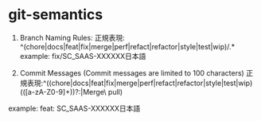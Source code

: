 # git-semantics

1. Branch Naming Rules:
正規表現: ^(chore|docs|feat|fix|merge|perf|refact|refactor|style|test|wip)\/.*
example:
fix/SC_SAAS-XXXXXX日本語

2. Commit Messages (Commit messages are limited to 100 characters)
正規表現:^((chore|docs|feat|fix|merge|perf|refact|refactor|style|test|wip)(\([a-zA-Z0-9]+\))?:|Merge\ pull)

example:
feat: SC_SAAS-XXXXXX日本語
